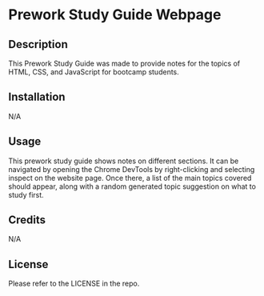 # Prework Study Guide Webpage

## Description

This Prework Study Guide was made to provide notes for the topics of HTML, CSS, and JavaScript for bootcamp students.

## Installation

N/A

## Usage

This prework study guide shows notes on different sections. It can be navigated by opening the Chrome DevTools by right-clicking and selecting inspect on the website page. Once there, a list of the main topics covered should appear, along with a random generated topic suggestion on what to study first.

## Credits

N/A

## License

Please refer to the LICENSE in the repo.